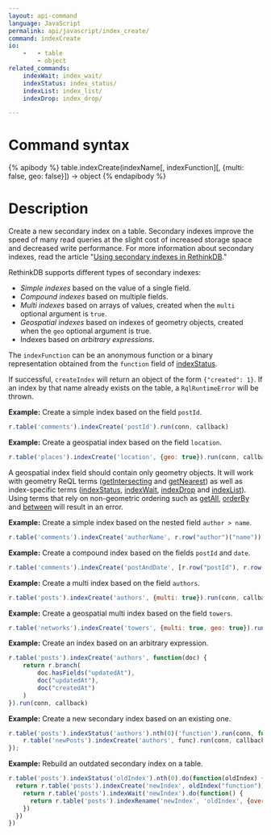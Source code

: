 ```yaml
---
layout: api-command
language: JavaScript
permalink: api/javascript/index_create/
command: indexCreate
io:
    -   - table
        - object
related_commands:
    indexWait: index_wait/
    indexStatus: index_status/
    indexList: index_list/
    indexDrop: index_drop/

---
```


# Command syntax #

{% apibody %}
table.indexCreate(indexName[, indexFunction][, {multi: false, geo: false}]) &rarr; object
{% endapibody %}

# Description #

Create a new secondary index on a table. Secondary indexes improve the speed of many read queries at the slight cost of increased storage space and decreased write performance. For more information about secondary indexes, read the article "[Using secondary indexes in RethinkDB](/docs/secondary-indexes/)."

RethinkDB supports different types of secondary indexes:

- *Simple indexes* based on the value of a single field.
- *Compound indexes* based on multiple fields.
- *Multi indexes* based on arrays of values, created when the `multi` optional argument is `true`.
- *Geospatial indexes* based on indexes of geometry objects, created when the `geo` optional argument is true.
- Indexes based on *arbitrary expressions*.

The `indexFunction` can be an anonymous function or a binary representation obtained from the `function` field of [indexStatus](/api/javascript/index_status).

If successful, `createIndex` will return an object of the form `{"created": 1}`. If an index by that name already exists on the table, a `RqlRuntimeError` will be thrown.

__Example:__ Create a simple index based on the field `postId`.

```js
r.table('comments').indexCreate('postId').run(conn, callback)
```

__Example:__ Create a geospatial index based on the field `location`.

```js
r.table('places').indexCreate('location', {geo: true}).run(conn, callback)
```

A geospatial index field should contain only geometry objects. It will work with geometry ReQL terms ([getIntersecting](/api/javascript/get_intersecting/) and [getNearest](/api/javascript/get_nearest/)) as well as index-specific terms ([indexStatus](/api/javascript/index_status), [indexWait](/api/javascript/index_wait), [indexDrop](/api/javascript/index_drop) and [indexList](/api/javascript/index_list)). Using terms that rely on non-geometric ordering such as [getAll](/api/javascript/get_all/), [orderBy](/api/javascript/order_by/) and [between](/api/javascript/order_by/) will result in an error.

__Example:__ Create a simple index based on the nested field `author > name`.

```js
r.table('comments').indexCreate('authorName', r.row("author")("name")).run(conn, callback)
```


__Example:__ Create a compound index based on the fields `postId` and `date`.

```js
r.table('comments').indexCreate('postAndDate', [r.row("postId"), r.row("date")]).run(conn, callback)
```

__Example:__ Create a multi index based on the field `authors`.

```js
r.table('posts').indexCreate('authors', {multi: true}).run(conn, callback)
```

__Example:__ Create a geospatial multi index based on the field `towers`.

```js
r.table('networks').indexCreate('towers', {multi: true, geo: true}).run(conn, callback)
```

__Example:__ Create an index based on an arbitrary expression.

```js
r.table('posts').indexCreate('authors', function(doc) {
    return r.branch(
        doc.hasFields("updatedAt"),
        doc("updatedAt"),
        doc("createdAt")
    )
}).run(conn, callback)
```

__Example:__ Create a new secondary index based on an existing one.

```js
r.table('posts').indexStatus('authors').nth(0)('function').run(conn, function (func) {
    r.table('newPosts').indexCreate('authors', func).run(conn, callback);
});
```

__Example:__ Rebuild an outdated secondary index on a table.

```js
r.table('posts').indexStatus('oldIndex').nth(0).do(function(oldIndex) {
  return r.table('posts').indexCreate('newIndex', oldIndex("function")).do(function() {
    return r.table('posts').indexWait('newIndex').do(function() {
      return r.table('posts').indexRename('newIndex', 'oldIndex', {overwrite: true})
    })
  })
})
```
